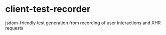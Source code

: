 # client-test-recorder
jsdom-friendly test generation from recording of user interactions and XHR requests
